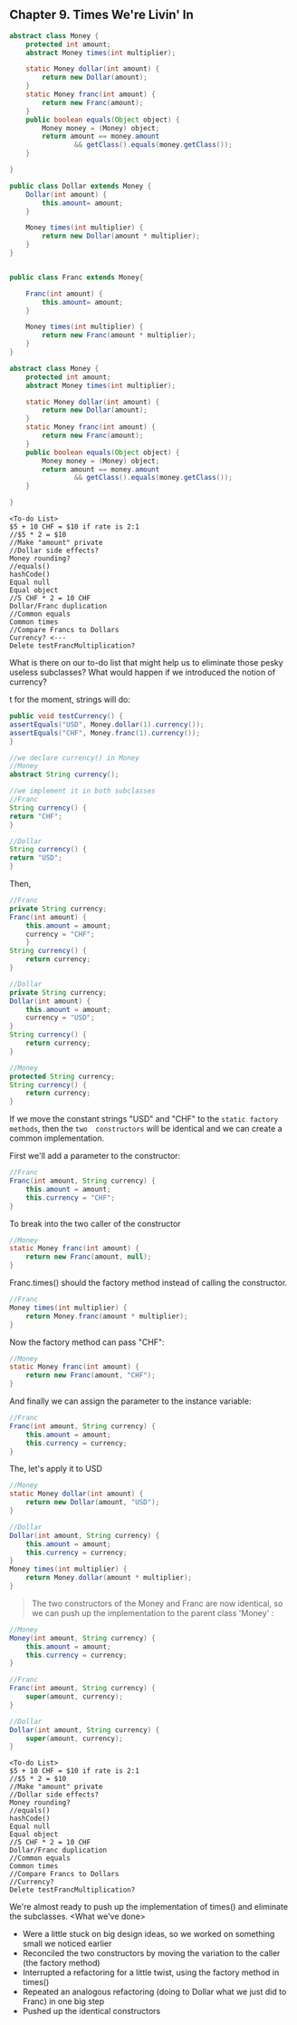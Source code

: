 ## Chapter 9. Times We're Livin' In

```java
abstract class Money {
    protected int amount;
    abstract Money times(int multiplier);

    static Money dollar(int amount) {
        return new Dollar(amount);
    }
    static Money franc(int amount) {
        return new Franc(amount);
    }
    public boolean equals(Object object) {
        Money money = (Money) object;
        return amount == money.amount
                && getClass().equals(money.getClass());
    }

}

public class Dollar extends Money {
    Dollar(int amount) {
        this.amount= amount;
    }

    Money times(int multiplier) {
        return new Dollar(amount * multiplier);
    }
}


public class Franc extends Money{

    Franc(int amount) {
        this.amount= amount;
    }

    Money times(int multiplier) {
        return new Franc(amount * multiplier);
    }
}

abstract class Money {
    protected int amount;
    abstract Money times(int multiplier);

    static Money dollar(int amount) {
        return new Dollar(amount);
    }
    static Money franc(int amount) {
        return new Franc(amount);
    }
    public boolean equals(Object object) {
        Money money = (Money) object;
        return amount == money.amount
                && getClass().equals(money.getClass());
    }

}
```



```
<To-do List>
$5 + 10 CHF = $10 if rate is 2:1 
//$5 * 2 = $10
//Make "amount" private 
//Dollar side effects? 
Money rounding? 
//equals()
hashCode()
Equal null
Equal object
//5 CHF * 2 = 10 CHF
Dollar/Franc duplication 
//Common equals 
Common times
//Compare Francs to Dollars 
Currency? <---
Delete testFrancMultiplication?

```

What is there on our to-do list that might help us to eliminate those pesky useless subclasses? 
What would happen if we introduced the notion of currency?

t for the moment, strings will do:



```java
public void testCurrency() {
assertEquals("USD", Money.dollar(1).currency()); 
assertEquals("CHF", Money.franc(1).currency());
}

//we declare currency() in Money
//Money
abstract String currency();

//we implement it in both subclasses
//Franc
String currency() { 
return "CHF";
}

//Dollar
String currency() { 
return "USD";
}

```

Then,
```java
//Franc
private String currency; 
Franc(int amount) {
    this.amount = amount; 
    currency = "CHF";
    }
String currency() { 
    return currency;
}
```
```java
//Dollar
private String currency; 
Dollar(int amount) {
    this.amount = amount; 
    currency = "USD";
}
String currency() { 
    return currency;
}
```
```java
//Money
protected String currency; 
String currency() {
    return currency;
}

```

If we move the constant strings "USD" and "CHF" to the `static factory methods`, then the `two 
constructors` will be identical and we can create a common implementation.

First we'll add a parameter to the constructor:

```java
//Franc
Franc(int amount, String currency) { 
    this.amount = amount;
    this.currency = "CHF"; 
}

```
To break into the two caller of the constructor
```java
//Money
static Money franc(int amount) { 
    return new Franc(amount, null);
}
```
Franc.times() should the factory method instead of calling the constructor.

```java
//Franc
Money times(int multiplier) {
    return Money.franc(amount * multiplier); 
}
```
Now the factory method can pass "CHF":
```java
//Money
static Money franc(int amount) { 
    return new Franc(amount, "CHF");
}
```
And finally we can assign the parameter to the instance variable:
```java
//Franc
Franc(int amount, String currency) { 
    this.amount = amount;
    this.currency = currency; 
}
```

The, let's apply it to USD

```java
//Money
static Money dollar(int amount) { 
    return new Dollar(amount, "USD");
}
```

```java
//Dollar
Dollar(int amount, String currency) { 
    this.amount = amount;
    this.currency = currency; 
}
Money times(int multiplier) {
    return Money.dollar(amount * multiplier); 
}
```

>The two constructors of the Money and Franc are now identical, so we can push up the implementation to the parent class 'Money' :

```java
//Money
Money(int amount, String currency) { 
    this.amount = amount;
    this.currency = currency; 
}
```

```java
//Franc
Franc(int amount, String currency) { 
    super(amount, currency);
}

```
```java
//Dollar
Dollar(int amount, String currency) { 
    super(amount, currency);
}
```

```
<To-do List>
$5 + 10 CHF = $10 if rate is 2:1 
//$5 * 2 = $10
//Make "amount" private 
//Dollar side effects? 
Money rounding? 
//equals()
hashCode()
Equal null
Equal object
//5 CHF * 2 = 10 CHF
Dollar/Franc duplication 
//Common equals 
Common times
//Compare Francs to Dollars 
//Currency?
Delete testFrancMultiplication?

```
We're almost ready to push up the implementation of times() and eliminate the subclasses.
<What we've done>


* Were a little stuck on big design ideas, so we worked on something small we noticed earlier 
* Reconciled the two constructors by moving the variation to the caller (the factory method) 
* Interrupted a refactoring for a little twist, using the factory method in times()
* Repeated an analogous refactoring (doing to Dollar what we just did to Franc) in one big step 
* Pushed up the identical constructors


